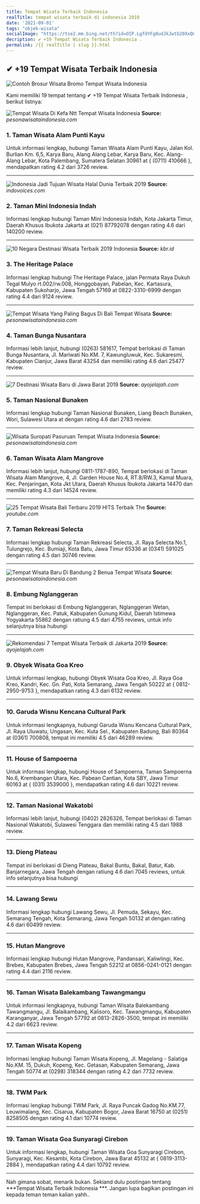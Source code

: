 ```yaml
---
title: Tempat Wisata Terbaik Indonesia 
realTitle: tempat wisata terbaik di indonesia 2019
date: '2021-09-01'
tags: "objek-wisata"
socialImage: "https://tse2.mm.bing.net/th?id=OIP.LgfdYFg0udJkJwtb20XxQQHaOH&amp;pid=15.1"
decription: ✔ +19 Tempat Wisata Terbaik Indonesia .
permalink: /{{ realTitle | slug }}.html
---
```


## ✔ +19 Tempat Wisata Terbaik Indonesia 

![Contoh Brosur Wisata Bromo  Tempat Wisata Indonesia](https://live.staticflickr.com/391/20384755066_2b98da51d3_b.jpg)



Kami memiliki 19 tempat tentang ✔ +19 Tempat Wisata Terbaik Indonesia , berikut listnya:



![Tempat Wisata Di Kefa Ntt  Tempat Wisata Indonesia](https://tse3.mm.bing.net/th?id=OIP.tRSTn8pDQXPUEXBOB7waNgFADD&amp;pid=15.1)
**Source:** _pesonawisataindonesia.com_


### 1. Taman Wisata Alam Punti Kayu



Untuk informasi lengkap, hubungi Taman Wisata Alam Punti Kayu, Jalan Kol. Burlian Km. 6,5, Karya Baru, Alang Alang Lebar, Karya Baru, Kec. Alang-Alang Lebar, Kota Palembang, Sumatera Selatan 30961 at { (0711) 410666 }, mendapatkan rating 4.2 dari 3726 review.

---


![Indonesia Jadi Tujuan Wisata Halal Dunia Terbaik 2019 ](https://tse1.mm.bing.net/th?id=OIP.G69GkiJg3JifYXmfJC4-vQHaE6&amp;pid=15.1)
**Source:** _indovoices.com_


### 2. Taman Mini Indonesia Indah



Informasi lengkap hubungi Taman Mini Indonesia Indah, Kota Jakarta Timur, Daerah Khusus Ibukota Jakarta at (021) 87792078 dengan rating 4.6 dari 140200 review.

---


![10 Negara Destinasi Wisata Terbaik 2019 Indonesia ](https://tse1.mm.bing.net/th?id=OIP.guWSAcPF8ZPIewrNauevjgHaEH&amp;pid=15.1)
**Source:** _kbr.id_


### 3. The Heritage Palace



Informasi lengkap hubungi The Heritage Palace, jalan Permata Raya Dukuh Tegal Mulyo rt.002/rw.008, Honggobayan, Pabelan, Kec. Kartasura, Kabupaten Sukoharjo, Jawa Tengah 57169 at 0822-3310-6999 dengan rating 4.4 dari 9124 review.

---


![Tempat Wisata Yang Paling Bagus Di Bali  Tempat Wisata ](https://tse3.mm.bing.net/th?id=OIP.q70ciNSEDfqwn8pumkoIbwHaE8&amp;pid=15.1)
**Source:** _pesonawisataindonesia.com_


### 4. Taman Bunga Nusantara



Informasi lebih lanjut, hubungi (0263) 581617, Tempat berlokasi di Taman Bunga Nusantara, Jl. Mariwati No.KM. 7, Kawungluwuk, Kec. Sukaresmi, Kabupaten Cianjur, Jawa Barat 43254 dan memiliki rating 4.6 dari 25477 review.

---


![7 Destinasi Wisata Baru di Jawa Barat 2019](https://tse2.mm.bing.net/th?id=OIP.PG3wiaJY_cecVLhaBCsn8AHaE6&amp;pid=15.1)
**Source:** _ayojelajah.com_


### 5. Taman Nasional Bunaken



Informasi lengkap hubungi Taman Nasional Bunaken, Liang Beach Bunaken, Wori, Sulawesi Utara at  dengan rating 4.6 dari 2783 review.

---


![Wisata Suropati Pasuruan  Tempat Wisata Indonesia](https://tse1.mm.bing.net/th?id=OIP.V4X3C8Xo_MGZRW4pIy4ddQHaF7&amp;pid=15.1)
**Source:** _pesonawisataindonesia.com_


### 6. Taman Wisata Alam Mangrove



Informasi lebih lanjut, hubungi 0811-1787-890, Tempat berlokasi di Taman Wisata Alam Mangrove, 4, Jl. Garden House No.4, RT.8/RW.3, Kamal Muara, Kec. Penjaringan, Kota Jkt Utara, Daerah Khusus Ibukota Jakarta 14470 dan memiliki rating 4.3 dari 14524 review.

---


![25 Tempat Wisata Bali Terbaru 2019 HITS Terbaik  The ](https://tse1.mm.bing.net/th?id=OIP.0cSNnsV_Z1FB_6BjLI4k2AHaEK&amp;pid=15.1)
**Source:** _youtube.com_


### 7. Taman Rekreasi Selecta



Informasi lengkap hubungi Taman Rekreasi Selecta, Jl. Raya Selecta No.1, Tulungrejo, Kec. Bumiaji, Kota Batu, Jawa Timur 65336 at (0341) 591025 dengan rating 4.5 dari 30746 review.

---


![Tempat Wisata Baru Di Bandung 2 Benua  Tempat Wisata ](https://tse1.mm.bing.net/th?id=OIP.UvIk56X1AfXCtrZbsFU-qAHaJQ&amp;pid=15.1)
**Source:** _pesonawisataindonesia.com_


### 8. Embung Nglanggeran



Tempat ini berlokasi di Embung Nglanggeran, Nglanggeran Wetan, Nglanggeran, Kec. Patuk, Kabupaten Gunung Kidul, Daerah Istimewa Yogyakarta 55862 dengan ratiung 4.5 dari 4755 reviews, untuk info selanjutnya bisa hubungi 

---


![Rekomendasi 7 Tempat Wisata Terbaik di Jakarta 2019](https://tse1.mm.bing.net/th?id=OIP.xs9v29lpQF7nPyXAhhRNiQHaEh&amp;pid=15.1)
**Source:** _ayojelajah.com_


### 9. Obyek Wisata Goa Kreo



Untuk informasi lengkap, hubungi Obyek Wisata Goa Kreo, Jl. Raya Goa Kreo, Kandri, Kec. Gn. Pati, Kota Semarang, Jawa Tengah 50222 at { 0812-2950-9753 }, mendapatkan rating 4.3 dari 6132 review.

---


### 10. Garuda Wisnu Kencana Cultural Park



Untuk informasi lengkapnya, hubungi Garuda Wisnu Kencana Cultural Park, Jl. Raya Uluwatu, Ungasan, Kec. Kuta Sel., Kabupaten Badung, Bali 80364 at (0361) 700808, tempat ini memiliki 4.5 dari 46289 review.

---


### 11. House of Sampoerna



Untuk informasi lengkap, hubungi House of Sampoerna, Taman Sampoerna No.6, Krembangan Utara, Kec. Pabean Cantian, Kota SBY, Jawa Timur 60163 at { (031) 3539000 }, mendapatkan rating 4.6 dari 10221 review.

---


### 12. Taman Nasional Wakatobi



Informasi lebih lanjut, hubungi (0402) 2826326, Tempat berlokasi di Taman Nasional Wakatobi, Sulawesi Tenggara dan memiliki rating 4.5 dari 1988 review.

---


### 13. Dieng Plateau



Tempat ini berlokasi di Dieng Plateau, Bakal Buntu, Bakal, Batur, Kab. Banjarnegara, Jawa Tengah dengan ratiung 4.6 dari 7045 reviews, untuk info selanjutnya bisa hubungi 

---


### 14. Lawang Sewu



Informasi lengkap hubungi Lawang Sewu, Jl. Pemuda, Sekayu, Kec. Semarang Tengah, Kota Semarang, Jawa Tengah 50132 at  dengan rating 4.6 dari 60499 review.

---


### 15. Hutan Mangrove



Informasi lengkap hubungi Hutan Mangrove, Pandansari, Kaliwlingi, Kec. Brebes, Kabupaten Brebes, Jawa Tengah 52212 at 0856-0241-0121 dengan rating 4.4 dari 2116 review.

---


### 16. Taman Wisata Balekambang Tawangmangu



Untuk informasi lengkapnya, hubungi Taman Wisata Balekambang Tawangmangu, Jl. Balaikambang, Kalisoro, Kec. Tawangmangu, Kabupaten Karanganyar, Jawa Tengah 57792 at 0813-2826-3500, tempat ini memiliki 4.2 dari 6623 review.

---


### 17. Taman Wisata Kopeng



Informasi lengkap hubungi Taman Wisata Kopeng, Jl. Magelang - Salatiga No.KM. 15, Dukuh, Kopeng, Kec. Getasan, Kabupaten Semarang, Jawa Tengah 50774 at (0298) 318344 dengan rating 4.2 dari 7732 review.

---


### 18. TWM Park



Informasi lengkap hubungi TWM Park, Jl. Raya Puncak Gadog No.KM.77, Leuwimalang, Kec. Cisarua, Kabupaten Bogor, Jawa Barat 16750 at (0251) 8258505 dengan rating 4.1 dari 10774 review.

---


### 19. Taman Wisata Goa Sunyaragi Cirebon



Untuk informasi lengkap, hubungi Taman Wisata Goa Sunyaragi Cirebon, Sunyaragi, Kec. Kesambi, Kota Cirebon, Jawa Barat 45132 at { 0819-3113-2884 }, mendapatkan rating 4.4 dari 10792 review.

---









Nah gimana sobat, menarik bukan. Sekiand dulu postingan tentang ***Tempat Wisata Terbaik Indonesia ***. Jangan lupa bagikan postingan ini kepada teman teman kalian yahh..
